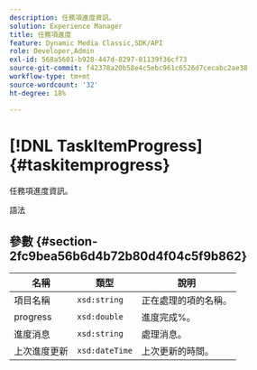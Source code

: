 ```yaml
---
description: 任務項進度資訊。
solution: Experience Manager
title: 任務項進度
feature: Dynamic Media Classic,SDK/API
role: Developer,Admin
exl-id: 568a5601-b928-447d-8297-01139f36cf73
source-git-commit: f42378a20b58e4c5ebc961c6526d7cecabc2ae38
workflow-type: tm+mt
source-wordcount: '32'
ht-degree: 18%

---
```


# [!DNL TaskItemProgress]{#taskitemprogress}

任務項進度資訊。

語法

## 參數 {#section-2fc9bea56b6d4b72b80d4f04c5f9b862}

| 名稱 | 類型 | 說明 |
|---|---|---|
| 項目名稱 | `xsd:string` | 正在處理的項的名稱。 |
| progress | `xsd:double` | 進度完成%。 |
| 進度消息 | `xsd:string` | 處理消息。 |
| 上次進度更新 | `xsd:dateTime` | 上次更新的時間。 |

